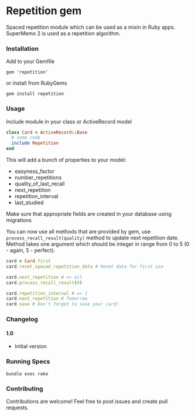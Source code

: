 # Repetition gem
Spaced repetition module which can be used as a mixin in Ruby apps. SuperMemo 2 is used as a repetition algorithm.

### Installation
Add to your Gemfile

    gem 'repetition'

or install from RubyGems

    gem install repetition

### Usage
Include module in your class or ActiveRecord model
```ruby
class Card < ActiveRecord::Base
  # some code
  include Repetition
end
```

This will add a bunch of properties to your model:
* easyness_factor
* number_repetitions
* quality_of_last_recall
* next_repetition
* repetition_interval
* last_studied

Make sure that appropriate fields are created in your database using migrations

You can now use all methods that are provided by gem, use `process_recall_result(quality)` method to update next repetition date. Method takes one argument which should be integer in range from 0 to 5 (0 - again, 5 - perfect).
```ruby
card = Card.first
card.reset_spaced_repetition_data # Reset data for first use

card.next_repetition # => nil
card.process_recall_result(4)

card.repetition_interval # => 1
card.next_repetition # Tomorrow
card.save # Don't forget to save your card!
```

### Changelog
#### 1.0
* Initial version

### Running Specs

`bundle exec rake`

### Contributing
Contributions are welcome! Feel free to post issues and create pull requests.


